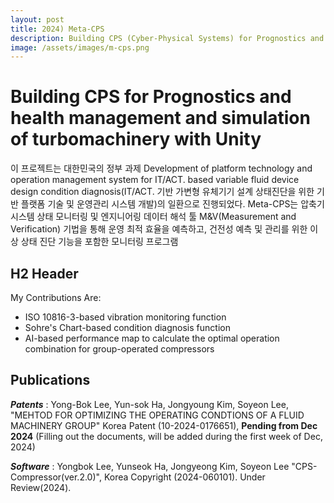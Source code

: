 ```yaml
---
layout: post
title: 2024) Meta-CPS
description: Building CPS (Cyber-Physical Systems) for Prognostics and health management and simulation of turbomachinery with Unity 
image: /assets/images/m-cps.png
---
```



Building CPS for Prognostics and health management and simulation of turbomachinery with Unity 
============

이 프로젝트는 대한민국의 정부 과제 Development of platform technology and operation management system for IT/ACT. based variable fluid device design condition diagnosis(IT/ACT. 기반 가변형 유체기기 설계 상태진단을 위한 기반 플랫폼 기술 및 운영관리 시스템 개발)의 일환으로 진행되었다. Meta-CPS는 압축기 시스템 상태 모니터링 및 엔지니어링 데이터 해석 툴
M&V(Measurement and Verification) 기법을 통해 운영 최적 효율을 예측하고, 건전성 예측 및 관리를 위한 이상 상태 진단 기능을 포함한 모니터링 프로그램

H2 Header
------------

My Contributions Are:

- ISO 10816-3-based vibration monitoring function
- Sohre's Chart-based condition diagnosis function
- AI-based performance map to calculate the optimal operation combination for group-operated compressors

Publications
------------

***Patents*** : Yong-Bok Lee, Yun-sok Ha, Jongyoung Kim, Soyeon Lee, "MEHTOD FOR OPTIMIZING THE OPERATING CONDTIONS OF A FLUID MACHINERY GROUP" Korea Patent (10-2024-0176651), **Pending from Dec 2024** 
(Filling out the documents, will be added during the first week of Dec, 2024) 

***Software*** : Yongbok Lee, Yunseok Ha, Jongyeong Kim, Soyeon Lee "CPS-Compressor(ver.2.0)", Korea Copyright (2024-060101). Under Review(2024).